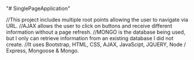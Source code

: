 "# SinglePageApplication" 

//This project includes multiple root points allowing the user to navigate via URL.
//AJAX allows the user to click on buttons and receive different information without a page refresh.
//MONGO is the database being used, but I only can retrieve information from an existing database I did not create.
//It uses Bootstrap, HTML, CSS, AJAX, JavaScipt, JQUERY, Node / Express, Mongoose & Mongo.

